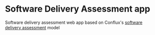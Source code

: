 # Software Delivery Assessment app
Software delivery assessment web app based on Conflux's [software delivery assessment](https://github.com/ConfluxHQ/software-delivery-assessment) model
